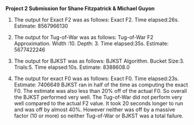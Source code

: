 **Project 2 Submission for Shane Fitzpatrick & Michael Guyon**

1. The output for Exact F2 was as follows:
Exact F2. Time elapsed:26s. Estimate: 8567966130


2. The output for Tug-of-War was as follows:
Tug-of-War F2 Approximation. Width :10. Depth: 3. Time elapsed:35s. Estimate: 5677422246


3. The output for BJKST was as follows:
BJKST Algorithm. Bucket Size:3. Trials:5. Time elapsed:10s. Estimate: 8388608.0


4. The output for exact F0 was as follows:
Exact F0. Time elapsed:23s. Estimate: 7406649
BJKST ran in half of the time as computing the exact F0. The estimate was also less than 20% off of the actual F0. So overall the BJKST performed very well. The Tug-of-War did not perform very well compared to the actual F2 value. It took 20 seconds longer to run and was off by almost 40%. However neither was off by a massive factor (10 or more) so neither Tug-of-War or BJKST was a total failure.

